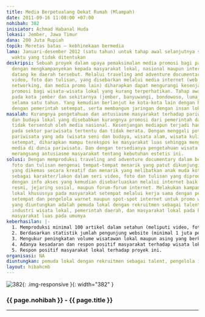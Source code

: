 ```yaml
---
title: Media Berpetualang Dekat Rumah (Mlampah)
date: 2011-09-16 11:08:00 +07:00
nohibah: 382
inisiator: Achmad Habanal Huda
lokasi: Jember, Jawa Timur
dana: 200 Juta Rupiah
topik: Meretas batas – kebhinekaan bermedia
lama: Januari-desember 2012 (satu tahun) untuk tahap awal selanjutnya sampai batas
  waktu yang tidak ditentukan
deskripsi: Sebuah proyek dalam upaya pemaksimalan media promosi bagi pariwisata lokal
  dengan mengkampanyekan kepada masyarakat lokal, nasional maupun internasional untuk
  datang ke daerah tersebut. Melalui traveling and adventure documentary dalam bentuk
  video, foto dan tulisan, yang disebarkan melalui media internet (web resmi, social
  networking, dan media promo lain) diharapkan dapat mengurangi kesenjangan media
  promosi bagi wisata-wisata lokal yang kurang terperhatikan. Tahap awal proyek dilakukan
  pada kota jember dan sekitarnya (jember, banyuwangi, bondowoso, lumajang,situbondo)
  selama satu tahun. Yang kemudian berlanjut ke kota-kota lain dengan bekerja sama
  dengan pemerintah setempat, serta membangun jaringan dengan insan lokal lainnya.
masalah: Kurangnya pengetahuan dan antusiasme masyarakat terhadap pariwisata, seni,
  dan budaya lokal yang disebabkan kurangnya promosi dari pemerintah daerah serta
  tidak tersentuh oleh media nasional. Kesenjangan mediapun terjadi hanya tertuju
  pada sektor pariwisata tertentu dan tidak merata. Dengan menggali potensi-potensi
  pariwisata yang ada (wisata seni dan budaya, wisata alam, wisata kuliner) daerah
  setempat, diharapkan mampu terekspos ke masyarakat luas sehingga mengurangi kesenjangan
  media di dunia pariwisata. Dan dengan tersedianya pengetahuan wisata local akan
  merangsang antusiasme masyarakat tentang kebutuhan estetis ini.
solusi: Dengan memproduksi traveling and adventure documentary dalam bentuk video,
  foto dan tulisan mengenai tempat-tempat menarik yang patut dikunjungi di kota tersebut
  yang dikemas secara kreatif dan menarik yang melibatkan anak muda kota tersebut
  sebagai karakter/lakon dalam seri video, foto dan tulisan yang diproduksi berikut
  dengan info akses yang kemudian disebarluaskan melalui internet baik berupa situs
  resmi, jejaring sosial, maupun forum-forum internet. Melakukan kampanye sadar wisata
  lokal khususnya pada masyarakat setempat melalui kerja sama dengan pemerintah daerah
  setempat dan pengelola warnet maupun spot-spot internet untuk promo website. Pihak
  yang diuntungkan adalah pemuda lokal dengan rekruitmen sebagai talent, pengelola
  industri wisata lokal, pemerintah daerah, dan masyarakat lokal pada khususnya dan
  masyarakat luas pada umumya
keberhasilan: |-
  1. Memproduksi minimal 100 artikel dalam setahun (meliputi video, foto dan tulisan)
  2. Berdasarkan statistik jumlah pengunjung website (minimal 1 juta pengunjung dalam setahun)
  3. Mengukur peningkatan volume wisatawan lokal maupun asing yang berkunjung melalui pendataan secara periodik yang bekerja sama dengan instansi terkait.
  4. Adanya kesadaran dan respon positif masyarakat terhadap wisata lokal melalui survey secara berkala
  5. Respon positif masyarakat lokal terhadap proyek ini.
organisasi: NA
diuntungkan: pemuda lokal dengan rekruitmen sebagai talent, pengelola industri wisata lokal, pemerintah daerah, dan masyarakat lokal pada khususnya dan masyarakat luas pada umumya
layout: hibahcmb
---
```


![382](/static/img/hibahcmb/382.png){: .img-responsive }{: width="382" }

### {{ page.nohibah }} - {{ page.title }}

---
